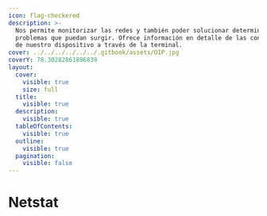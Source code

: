 ```yaml
---
icon: flag-checkered
description: >-
  Nos permite monitorizar las redes y también poder solucionar determinados
  problemas que puedan surgir. Ofrece información en detalle de las conexiones
  de nuestro dispositivo a través de la terminal.
cover: ../../../../../../.gitbook/assets/OIP.jpg
coverY: 78.30282861896839
layout:
  cover:
    visible: true
    size: full
  title:
    visible: true
  description:
    visible: true
  tableOfContents:
    visible: true
  outline:
    visible: true
  pagination:
    visible: false
---
```


# Netstat

